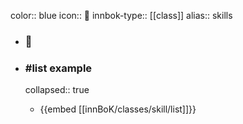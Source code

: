 color:: blue
icon:: 🔧
innbok-type:: [[class]]
alias:: skills

- ### 🔖 

- ### #list example
  collapsed:: true
  - {{embed [[innBoK/classes/skill/list]]}}



